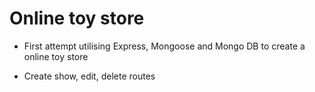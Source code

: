 # Online toy store

- First attempt utilising Express, Mongoose and Mongo DB to create a online toy store

- Create show, edit, delete routes
